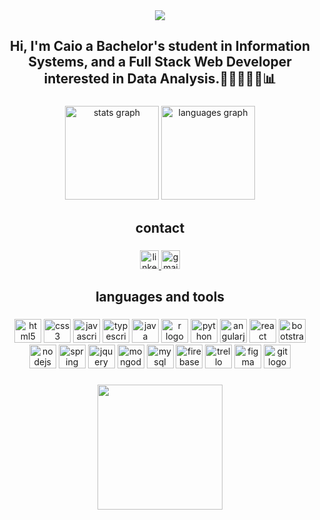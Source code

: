 <div align="center">
  <img src="https://visitor-badge.laobi.icu/badge?page_id=caiochagaz.caiochagaz&left_color=royalblue&right_color=royalblue"  />
</div>

###

<h2 align="center">Hi, I'm Caio a Bachelor's student in Information Systems, and a Full Stack Web Developer interested in Data Analysis.👋🏼👨🏻‍💻📊</h2>

###

<div align="center">
  <img src="https://github-readme-stats.vercel.app/api?hide_title=false&hide_rank=false&show_icons=true&include_all_commits=true&count_private=true&disable_animations=false&theme=discord_old_blurple&locale=en&hide_border=false&username=caiochagaz" height="150" alt="stats graph"  />
  <img src="https://github-readme-stats.vercel.app/api/top-langs?locale=en&hide_title=false&layout=compact&card_width=320&langs_count=5&theme=discord_old_blurple&hide_border=false&username=caiochagaz" height="150" alt="languages graph"  />
</div>

###

<h2 align="center">contact</h2>

###

<div align="center">
  <a href="https://www.linkedin.com/in/caiochagaz" target="_blank">
    <img src="https://img.shields.io/static/v1?message=LinkedIn&logo=linkedin&label=&color=0077B5&logoColor=white&labelColor=&style=for-the-badge" height="30" alt="linkedin logo"  />
  </a>
  <img src="https://img.shields.io/static/v1?message=Gmail&logo=gmail&label=&color=D14836&logoColor=white&labelColor=&style=for-the-badge" height="30" alt="gmail logo"  />
</div>

###

<h2 align="center">languages and tools</h2>

###

<div align="center">
  <img src="https://cdn.jsdelivr.net/gh/devicons/devicon/icons/html5/html5-original.svg" height="38" width="43" alt="html5 logo"  />
  <img src="https://cdn.jsdelivr.net/gh/devicons/devicon/icons/css3/css3-original.svg" height="38" width="43" alt="css3 logo"  />
  <img src="https://cdn.jsdelivr.net/gh/devicons/devicon/icons/javascript/javascript-original.svg" height="38" width="43" alt="javascript logo"  />
  <img src="https://cdn.jsdelivr.net/gh/devicons/devicon/icons/typescript/typescript-original.svg" height="38" width="43" alt="typescript logo"  />
  <img src="https://cdn.jsdelivr.net/gh/devicons/devicon/icons/java/java-original.svg" height="38" width="43" alt="java logo"  />
  <img src="https://cdn.jsdelivr.net/gh/devicons/devicon/icons/r/r-original.svg" height="38" width="43" alt="r logo"  />
  <img src="https://cdn.jsdelivr.net/gh/devicons/devicon/icons/python/python-original.svg" height="38" width="43" alt="python logo"  />
  <img src="https://cdn.jsdelivr.net/gh/devicons/devicon/icons/angularjs/angularjs-original.svg" height="38" width="43" alt="angularjs logo"  />
  <img src="https://cdn.jsdelivr.net/gh/devicons/devicon/icons/react/react-original.svg" height="38" width="43" alt="react logo"  />
  <img src="https://cdn.jsdelivr.net/gh/devicons/devicon/icons/bootstrap/bootstrap-original.svg" height="38" width="43" alt="bootstrap logo"  />
  <img src="https://cdn.jsdelivr.net/gh/devicons/devicon/icons/nodejs/nodejs-original.svg" height="38" width="43" alt="nodejs logo"  />
  <img src="https://cdn.jsdelivr.net/gh/devicons/devicon/icons/spring/spring-original.svg" height="38" width="43" alt="spring logo"  />
  <img src="https://cdn.jsdelivr.net/gh/devicons/devicon/icons/jquery/jquery-original.svg" height="38" width="43" alt="jquery logo"  />
  <img src="https://cdn.jsdelivr.net/gh/devicons/devicon/icons/mongodb/mongodb-original.svg" height="38" width="43" alt="mongodb logo"  />
  <img src="https://cdn.jsdelivr.net/gh/devicons/devicon/icons/mysql/mysql-original.svg" height="38" width="43" alt="mysql logo"  />
  <img src="https://cdn.jsdelivr.net/gh/devicons/devicon/icons/firebase/firebase-plain.svg" height="38" width="43" alt="firebase logo"  />
  <img src="https://cdn.jsdelivr.net/gh/devicons/devicon/icons/trello/trello-plain.svg" height="38" width="43" alt="trello logo"  />
  <img src="https://cdn.jsdelivr.net/gh/devicons/devicon/icons/figma/figma-original.svg" height="38" width="43" alt="figma logo"  />
  <img src="https://cdn.jsdelivr.net/gh/devicons/devicon/icons/git/git-original.svg" height="38" width="43" alt="git logo"  />
</div>

###

<div align="center">
  <img height="200" src="https://media.giphy.com/media/3o7btV1prqiRUwHDeo/giphy.gif"  />
</div>

###
